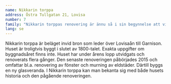 ```yaml
---
name: Nikkarin torppa
address: Östra Tullgatan 21, Lovisa
number: 7
family: "Nikkarin torppas renovering är ännu så i sin begynnelse att vi inte bor där permanent. Men fritiden tillbringar vi där, och vi – det är Anitta Hyvönen, Olli Lehtinen och katten Tilli. Det var Ollis intresse för att lära sig mer om traditionella byggnadsmetoder som fick oss att köpa ett gammalt hus. I sitt jobb skapade Olli nämligen för det mesta nya våningshus. Det här huset blev av många orsaker en plats där vi gillade att pyssla; det låg nära en å, den gamla gården utgjorde en helhet, Lovisa är en stad vid havskusten – känd för viljan att bevara den gamla trähuskulturen osv. Dessutom var huset vid försäljningen i sådant skick att där fanns mycket, och sådant som kändes lämpligt, att renovera. Vi har lärt oss renovera fönster och mura en ugn. Sommaren 2017 bygger vi verandan. Vi planerar en bakugn och en gårdsbyggnad. Men vi gillar också att fiska, att lata oss och dricka kaffe!"
lang: se
---
```

Nikkarin torppa är beläget invid bron som leder över Lovisaån till Garnison. Huset är troligtvis byggt i slutet av 1800-talet. Exakta uppgifter om byggnadsåret finns inte. Huset har under årens lopp utvidgats och renoverats flera gånger. Den senaste renoveringen påbörjades 2015 och omfattar bl.a. renovering av fönster och murning av eldstäder. Därtill byggs en ny glasveranda. I Nikkarin torppa kan man bekanta sig med både husets historia och den pågående renoveringen.

